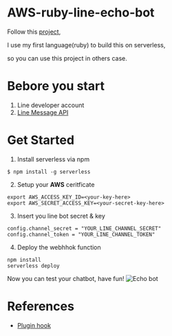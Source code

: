 <!--
title: 'Ruby LINE bot'
description: 'This example shows you how to create a LINE bot using Ruby.'
framework: v1
platform: AWS
language: Ruby
authorLink: 'https://github.com/knugie'
authorName: 'Wolfgang Teuber'
authorAvatar: 'https://avatars0.githubusercontent.com/u/1446195?v=4&s=140'
-->

# AWS-ruby-line-echo-bot

Follow this [project](https://github.com/serverless/examples/tree/master/aws-python-line-echo-bot),

I use my first language(ruby) to build this on serverless,

so you can use this project in others case.

# Bebore you start

1. Line developer account
2. [Line Message API](https://developers.line.biz/en/docs/messaging-api/getting-started/)

# Get Started

1. Install serverless via npm

```bash=
$ npm install -g serverless
```

2. Setup your **AWS** ceritficate

```bash=
export AWS_ACCESS_KEY_ID=<your-key-here>
export AWS_SECRET_ACCESS_KEY=<your-secret-key-here>
```

3. Insert you line bot secret & key

```python=
config.channel_secret = "YOUR_LINE_CHANNEL_SECRET"
config.channel_token = "YOUR_LINE_CHANNEL_TOKEN"
```

4. Deploy the webhhok function

```bash=
npm install
serverless deploy
```

Now you can test your chatbot, have fun!
![Echo bot](https://i.imgur.com/ekiLRHS.png)

# References

- [Plugin hook](https://github.com/serverless/serverless/issues/5567#issuecomment-444671106)
